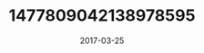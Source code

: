 ---
title: "1477809042138978595"
image: "2017-03-25 07.49.47 1477809042138978595_46248401"
date: "2017-03-25"
type: "photo"
---